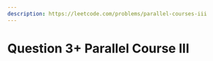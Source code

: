 ```yaml
---
description: https://leetcode.com/problems/parallel-courses-iii
---
```


# Question 3+ Parallel Course III

